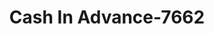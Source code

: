 ---
f_zip-code: 68005
f_state-code: NE
title: Cash In Advance-7662
f_phone: 402-292-9238
f_city-only: Bellevue
f_address: 2409 Lincoln Rd Bellevue
f_location-unique-id: '7662'
slug: cash-in-advance-7662
updated-on: '2024-05-30T13:46:58.046Z'
created-on: '2024-05-30T13:36:59.803Z'
published-on: '2024-05-30T13:54:32.469Z'
f_city-state: cms/city/bellevue-ne.md
f_company: cms/company/cash-in-advance.md
f_state: cms/state/nebraska.md
layout: '[payday-loan].html'
tags: payday-loan
---